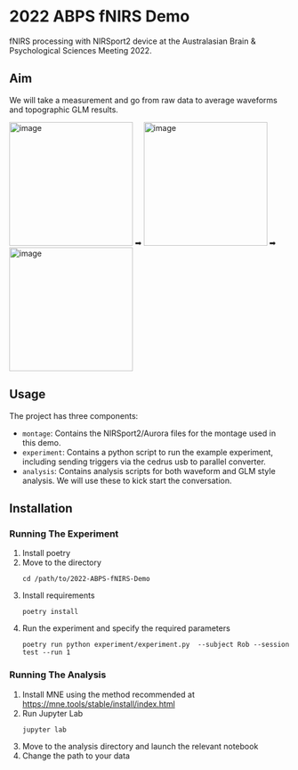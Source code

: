 # 2022 ABPS fNIRS Demo
fNIRS processing with NIRSport2 device at the Australasian Brain & Psychological Sciences Meeting 2022.

## Aim

We will take a measurement and go from raw data to average waveforms and topographic GLM results.

<img width="222" alt="image" src="https://user-images.githubusercontent.com/748691/177321932-56e5104e-e08e-4dc3-bc2c-90010fa08a85.png"> ➡ <img width="222" alt="image" src="https://user-images.githubusercontent.com/748691/177322014-e988c1c9-d8e3-4e5a-be8e-bd0023178872.png"> ➡ <img width="222" alt="image" src="https://user-images.githubusercontent.com/748691/177322079-baa98760-6813-467f-b700-880a1ac15574.png">


## Usage

The project has three components:
* `montage`: Contains the NIRSport2/Aurora files for the montage used in this demo.
* `experiment`: Contains a python script to run the example experiment,
   including sending triggers via the cedrus usb to parallel converter.
* `analysis`: Contains analysis scripts for both waveform and GLM style analysis. We will use these to kick start the conversation.


## Installation

### Running The Experiment

1. Install poetry
2. Move to the directory
   ```console
   cd /path/to/2022-ABPS-fNIRS-Demo
   ```
3. Install requirements
   ```console
   poetry install
   ```
3. Run the experiment and specify the required parameters 
   ```console
   poetry run python experiment/experiment.py  --subject Rob --session test --run 1
   ```
   
### Running The Analysis

1. Install MNE using the method recommended at https://mne.tools/stable/install/index.html
2. Run Jupyter Lab
   ```console
   jupyter lab
   ```
3. Move to the analysis directory and launch the relevant notebook
4. Change the path to your data
